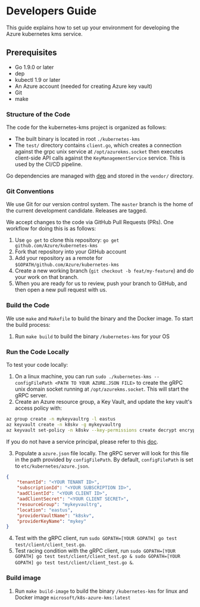 # Developers Guide

This guide explains how to set up your environment for developing the Azure kubernetes kms service.

## Prerequisites

- Go 1.9.0 or later
- dep
- kubectl 1.9 or later
- An Azure account (needed for creating Azure key vault)
- Git
- make

### Structure of the Code

The code for the kubernetes-kms project is organized as follows:

- The built binary is located in root `./kubernetes-kms`
- The `test/` directory contains `client.go`, which creates a connection against the grpc unix service at `/opt/azurekms.socket` then executes client-side API calls against the `KeyManagementService` service. This is used by the CI/CD pipeline.

Go dependencies are managed with [dep](https://github.com/golang/dep) and stored in the
`vendor/` directory.


### Git Conventions

We use Git for our version control system. The `master` branch is the
home of the current development candidate. Releases are tagged.

We accept changes to the code via GitHub Pull Requests (PRs). One
workflow for doing this is as follows:

1. Use `go get` to clone this repository: `go get github.com/Azure/kubernetes-kms`
2. Fork that repository into your GitHub account
3. Add your repository as a remote for `$GOPATH/github.com/Azure/kubernetes-kms`
4. Create a new working branch (`git checkout -b feat/my-feature`) and
   do your work on that branch.
5. When you are ready for us to review, push your branch to GitHub, and
   then open a new pull request with us.

### Build the Code

We use `make` and `Makefile` to build the binary and the Docker image. To start the build process:

1. Run `make build` to build the binary `/kubernetes-kms` for your OS

### Run the Code Locally

To test your code locally:

1. On a linux machine, you can run `sudo ./kubernetes-kms --configFilePath <PATH TO YOUR AZURE.JSON FILE>` to create the gRPC unix domain socket running at `/opt/azurekms.socket`. This will start the gRPC server.
2. Create an Azure resource group, a Key Vault, and update the key vault's access policy with:

```bash
az group create -n mykeyvaultrg -l eastus
az keyvault create -n k8skv -g mykeyvaultrg
az keyvault set-policy -n k8skv --key-permissions create decrypt encrypt get list --spn <YOUR SPN CLIENT ID>
```
If you do not have a service principal, please refer to this [doc](https://docs.microsoft.com/en-us/cli/azure/create-an-azure-service-principal-azure-cli?view=azure-cli-latest).

3. Populate a `azure.json` file locally. The gRPC server will look for this file in the path provided by `configFilePath`. By default, `configFilePath` is set to `etc/kubernetes/azure.json`. 

```json
{
    "tenantId": "<YOUR TENANT ID>",
    "subscriptionId": "<YOUR SUBSCRIPTION ID>",
    "aadClientId": "<YOUR CLIENT ID>",
    "aadClientSecret": "<YOUR CLIENT SECRET>",
    "resourceGroup": "mykeyvaultrg",
    "location": "eastus",
    "providerVaultName": "k8skv",
    "providerKeyName": "mykey"
}
```
4. Test with the gRPC client, run `sudo GOPATH=[YOUR GOPATH] go test test/client/client_test.go`.
5. Test racing condition with the gRPC client, run `sudo GOPATH=[YOUR GOPATH] go test test/client/client_test.go & sudo GOPATH=[YOUR GOPATH] go test test/client/client_test.go &`.

### Build image
1. Run `make build-image` to build the binary `/kubernetes-kms` for linux and Docker image `microsoft/k8s-azure-kms:latest`
